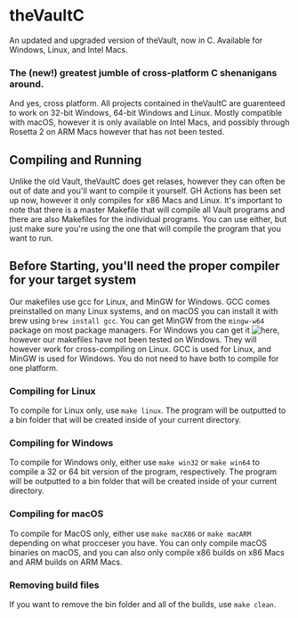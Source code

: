 # theVaultC
An updated and upgraded version of theVault, now in C. Available for Windows, Linux, and Intel Macs.
### The (new!) greatest jumble of cross-platform C shenanigans around.
And yes, cross platform. All projects contained in theVaultC are guarenteed to work on 32-bit Windows, 64-bit Windows and Linux. Mostly compatible with macOS, however it is only available on Intel Macs, and possibly through Rosetta 2 on ARM Macs however that has not been tested.
## Compiling and Running
Unlike the old Vault, theVaultC does get relases, however they can often be out of date and you'll want to compile it yourself. GH Actions has been set up now, however it only compiles for x86 Macs and Linux.
It's important to note that there is a master Makefile that will compile all Vault programs and there are also Makefiles for the individual programs. You can use either, but just make sure you're using the one that will compile the program that you want to run.
## Before Starting, you'll need the proper compiler for your target system
Our makefiles use gcc for Linux, and MinGW for Windows.
GCC comes preinstalled on many Linux systems, and on macOS you can install it with brew using `brew install gcc`. You can get MinGW from the `mingw-w64` package on most package managers. For Windows you can get it ![here](https://sourceforge.net/projects/mingw-w64/), however our makefiles have not been tested on Windows. They will however work for cross-compiling on Linux.
GCC is used for Linux, and MinGW is used for Windows. You do not need to have both to compile for one platform.
### Compiling for Linux
To compile for Linux only, use `make linux`. The program will be outputted to a bin folder that will be created inside of your current directory.
### Compiling for Windows
To compile for Windows only, either use `make win32` or `make win64` to compile a 32 or 64 bit version of the program, respectively. The program will be outputted to a bin folder that will be created inside of your current directory.
### Compiling for macOS
To compile for MacOS only, either use `make macX86` or `make macARM` depending on what procceser you have. You can only compile macOS binaries on macOS, and you can also only compile x86 builds on x86 Macs and ARM builds on ARM Macs.
### Removing build files
If you want to remove the bin folder and all of the builds, use `make clean`.
